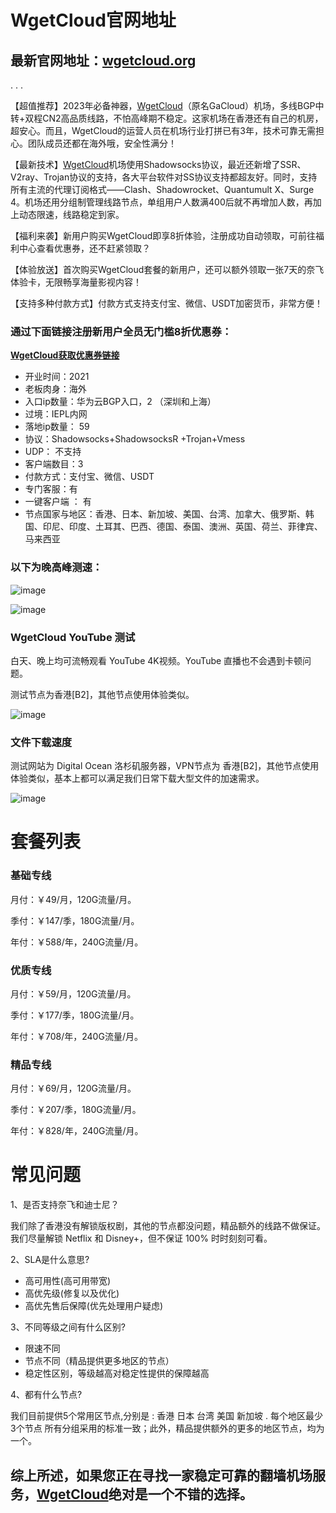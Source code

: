 # WgetCloud官网地址 

## 最新官网地址：[wgetcloud.org](https://invite.wgetcloud.ltd/auth/register?code=jll8)

.
.
.

【超值推荐】2023年必备神器，[WgetCloud](https://invite.wgetcloud.ltd/auth/register?code=jll8)（原名GaCloud）机场，多线BGP中转+双程CN2高品质线路，不怕高峰期不稳定。这家机场在香港还有自己的机房，超安心。而且，WgetCloud的运营人员在机场行业打拼已有3年，技术可靠无需担心。团队成员还都在海外哦，安全性满分！

【最新技术】[WgetCloud](https://invite.wgetcloud.ltd/auth/register?code=jll8)机场使用Shadowsocks协议，最近还新增了SSR、V2ray、Trojan协议的支持，各大平台软件对SS协议支持都超友好。同时，支持所有主流的代理订阅格式——Clash、Shadowrocket、Quantumult X、Surge 4。机场还用分组制管理线路节点，单组用户人数满400后就不再增加人数，再加上动态限速，线路稳定到家。

【福利来袭】新用户购买WgetCloud即享8折体验，注册成功自动领取，可前往福利中心查看优惠券，还不赶紧领取？

【体验放送】首次购买WgetCloud套餐的新用户，还可以额外领取一张7天的奈飞体验卡，无限畅享海量影视内容！

【支持多种付款方式】付款方式支持支付宝、微信、USDT加密货币，非常方便！

### 通过下面链接注册新用户全员无门槛8折优惠券：

**[WgetCloud获取优惠券链接](https://invite.wgetcloud.ltd/auth/register?code=jll8)**

* 开业时间：2021
* 老板肉身：海外
* 入口ip数量：华为云BGP入口，2 （深圳和上海）
* 过境：IEPL内网
* 落地ip数量： 59
* 协议：Shadowsocks+ShadowsocksR +Trojan+Vmess
* UDP： 不支持
* 客户端数目：3
* 付款方式：支付宝、微信、USDT
* 专门客服：有
* 一键客户端 ： 有
* 节点国家与地区：香港、日本、新加坡、美国、台湾、加拿大、俄罗斯、韩国、印尼、印度、土耳其、巴西、德国、泰国、澳洲、英国、荷兰、菲律宾、马来西亚

### 以下为晚高峰测速：

![image](https://user-images.githubusercontent.com/54033249/223009010-33a74bb7-93f5-44e4-bbde-8b21c588e0d1.png)


![image](https://user-images.githubusercontent.com/54033249/223009030-0f938259-278d-4b2b-b583-60c4ebf5434d.png)


### WgetCloud YouTube 测试

白天、晚上均可流畅观看 YouTube 4K视频。YouTube 直播也不会遇到卡顿问题。

测试节点为香港[B2]，其他节点使用体验类似。

![image](https://user-images.githubusercontent.com/54033249/223009065-6bfa54fb-128c-42e1-b537-1f37a9b187ee.png)



### 文件下载速度

测试网站为 Digital Ocean 洛杉矶服务器，VPN节点为 香港[B2]，其他节点使用体验类似，基本上都可以满足我们日常下载大型文件的加速需求。

![image](https://user-images.githubusercontent.com/54033249/223009076-bfeeafdb-71d7-4177-8db7-2b44e218485e.png)

# 套餐列表

### 基础专线

月付：￥49/月，120G流量/月。

季付：￥147/季，180G流量/月。

年付：￥588/年，240G流量/月。

### 优质专线

月付：￥59/月，120G流量/月。

季付：￥177/季，180G流量/月。

年付：￥708/年，240G流量/月。

### 精品专线

月付：￥69/月，120G流量/月。

季付：￥207/季，180G流量/月。

年付：￥828/年，240G流量/月。


# 常见问题
1、是否支持奈飞和迪士尼？

我们除了香港没有解锁版权剧，其他的节点都没问题，精品额外的线路不做保证。我们尽量解锁 Netflix 和 Disney+，但不保证 100% 时时刻刻可看。

2、SLA是什么意思?

* 高可用性(高可用带宽)
* 高优先级(修复以及优化)
* 高优先售后保障(优先处理用户疑虑)

3、不同等级之间有什么区别?

* 限速不同
* 节点不同（精品提供更多地区的节点）
* 稳定性区别，等级越高对稳定性提供的保障越高

4、都有什么节点?

我们目前提供5个常用区节点,分别是 : 香港 日本 台湾 美国 新加坡 . 每个地区最少 3个节点 所有分组采用的标准一致；此外，精品提供额外的更多的地区节点，均为一个。

## 综上所述，如果您正在寻找一家稳定可靠的翻墙机场服务，[WgetCloud](https://invite.wgetcloud.ltd/auth/register?code=jll8)绝对是一个不错的选择。

